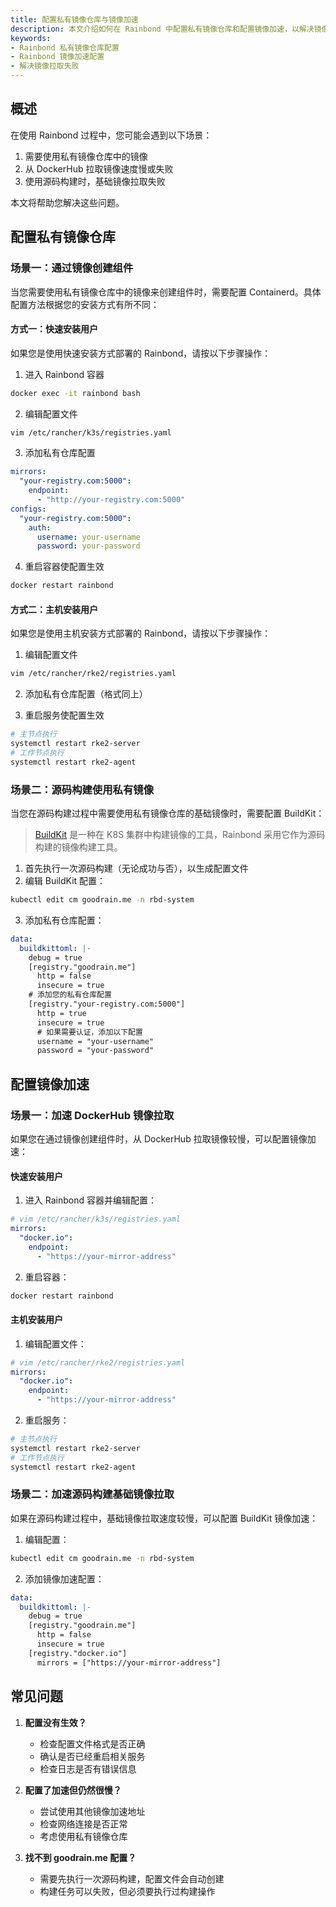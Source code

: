```yaml
---
title: 配置私有镜像仓库与镜像加速
description: 本文介绍如何在 Rainbond 中配置私有镜像仓库和配置镜像加速，以解决镜像拉取失败的问题
keywords:
- Rainbond 私有镜像仓库配置
- Rainbond 镜像加速配置
- 解决镜像拉取失败
---
```


## 概述

在使用 Rainbond 过程中，您可能会遇到以下场景：

1. 需要使用私有镜像仓库中的镜像
2. 从 DockerHub 拉取镜像速度慢或失败
3. 使用源码构建时，基础镜像拉取失败

本文将帮助您解决这些问题。

## 配置私有镜像仓库

### 场景一：通过镜像创建组件

当您需要使用私有镜像仓库中的镜像来创建组件时，需要配置 Containerd。具体配置方法根据您的安装方式有所不同：

#### 方式一：快速安装用户

如果您是使用快速安装方式部署的 Rainbond，请按以下步骤操作：

1. 进入 Rainbond 容器
```bash
docker exec -it rainbond bash
```

2. 编辑配置文件
```bash
vim /etc/rancher/k3s/registries.yaml
```

3. 添加私有仓库配置
```yaml
mirrors:
  "your-registry.com:5000":
    endpoint:
      - "http://your-registry.com:5000"
configs:
  "your-registry.com:5000":
    auth:
      username: your-username
      password: your-password
```

4. 重启容器使配置生效
```bash
docker restart rainbond
```

#### 方式二：主机安装用户

如果您是使用主机安装方式部署的 Rainbond，请按以下步骤操作：

1. 编辑配置文件
```bash
vim /etc/rancher/rke2/registries.yaml
```

2. 添加私有仓库配置（格式同上）

3. 重启服务使配置生效
```bash
# 主节点执行
systemctl restart rke2-server
# 工作节点执行
systemctl restart rke2-agent
```

### 场景二：源码构建使用私有镜像

当您在源码构建过程中需要使用私有镜像仓库的基础镜像时，需要配置 BuildKit：
> [BuildKit](https://github.com/moby/buildkit) 是一种在 K8S 集群中构建镜像的工具，Rainbond 采用它作为源码构建的镜像构建工具。
1. 首先执行一次源码构建（无论成功与否），以生成配置文件
2. 编辑 BuildKit 配置：
```bash
kubectl edit cm goodrain.me -n rbd-system
```

3. 添加私有仓库配置：
```yaml
data:
  buildkittoml: |-
    debug = true
    [registry."goodrain.me"]
      http = false
      insecure = true
    # 添加您的私有仓库配置
    [registry."your-registry.com:5000"]
      http = true
      insecure = true
      # 如果需要认证，添加以下配置
      username = "your-username"
      password = "your-password"
```

## 配置镜像加速

### 场景一：加速 DockerHub 镜像拉取

如果您在通过镜像创建组件时，从 DockerHub 拉取镜像较慢，可以配置镜像加速：

#### 快速安装用户

1. 进入 Rainbond 容器并编辑配置：
```yaml
# vim /etc/rancher/k3s/registries.yaml
mirrors:
  "docker.io":
    endpoint:
      - "https://your-mirror-address"
```

2. 重启容器：
```bash
docker restart rainbond
```

#### 主机安装用户

1. 编辑配置文件：
```yaml
# vim /etc/rancher/rke2/registries.yaml
mirrors:
  "docker.io":
    endpoint:
      - "https://your-mirror-address"
```

2. 重启服务：
```bash
# 主节点执行
systemctl restart rke2-server
# 工作节点执行
systemctl restart rke2-agent
```

### 场景二：加速源码构建基础镜像拉取

如果在源码构建过程中，基础镜像拉取速度较慢，可以配置 BuildKit 镜像加速：

1. 编辑配置：
```bash
kubectl edit cm goodrain.me -n rbd-system
```

2. 添加镜像加速配置：
```yaml
data:
  buildkittoml: |-
    debug = true
    [registry."goodrain.me"]
      http = false
      insecure = true
    [registry."docker.io"]
      mirrors = ["https://your-mirror-address"]
```

## 常见问题

1. **配置没有生效？**
   - 检查配置文件格式是否正确
   - 确认是否已经重启相关服务
   - 检查日志是否有错误信息

2. **配置了加速但仍然很慢？**
   - 尝试使用其他镜像加速地址
   - 检查网络连接是否正常
   - 考虑使用私有镜像仓库

3. **找不到 goodrain.me 配置？**
   - 需要先执行一次源码构建，配置文件会自动创建
   - 构建任务可以失败，但必须要执行过构建操作
